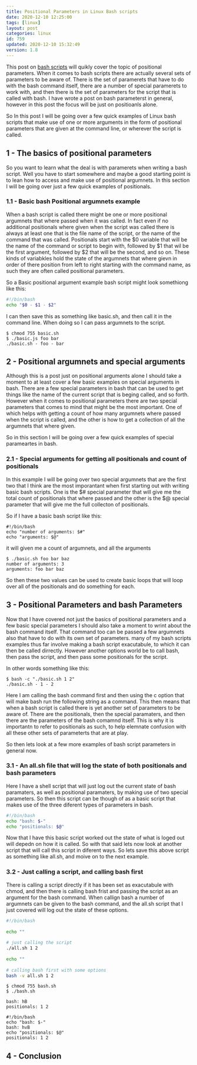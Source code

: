 ```yaml
---
title: Positional Parameters in Linux Bash scripts
date: 2020-12-10 12:25:00
tags: [linux]
layout: post
categories: linux
id: 759
updated: 2020-12-10 15:32:49
version: 1.8
---
```


This post on [bash scripts](/2020/11/27/linux-bash-scripts/) will quikly cover the topic of positional parameters. When it comes to bash scripts there are actually several sets of parameters to be aware of. There is the set of paramerets that have to do with the bash command itself, there are a number of special paramerets to work with, and then there is the set of parameters for the script that is called with bash. I have wrote a post on bash parameterst in general, however in this post the focus will be just on positioanls alone.

So In this post I will be going over a few quick examples of Linux bash scripts that make use of one or more arguments in the form of positional parameters that are given at the command line, or wherever the script is called.

<!-- more -->

## 1 - The basics of positional parameters

So you want to learn what the deal is with paramerets when writing a bash script. Well you have to start somewhere and maybe a good starting point is to lean how to access and make use of positional argumnets. In this section I will be going over just a few quick examples of positionals.

### 1.1 - Basic bash Positional argumnets example

When a bash script is called there might be one or more positional argumnets that where passed when it was called. In fact even if no additional positionals where given when the script was called there is always at least one that is the file name of the script, or the name of the command that was called. Positionals start with the \$0 variable that will be the name of the command or script to begin with, followed by \$1 that wil be the first argument, followed by \$2 that will be the second, and so on. These kinds of variabkles hold the state of the argumnets that where gievn in order of there position from left to right starting with the command name, as such they are often called positional parameters.

So a Basic positional argument example bash script might look somethiong like this:

```bash
#!/bin/bash
echo "$0 - $1 - $2"
```

I can then save this as something like basic.sh, and then call it in the command line. When doing so I can pass argumnets to the script.

```
$ chmod 755 basic.sh
$ ./basic.js foo bar
./basic.sh - foo - bar
```

## 2 - Positional argumnets and special arguments

Although this is a post just on positional arguments alone I should take a moment to at least cover a few basic examples on special arguments in bash. There are a few special parameters in bash that can be used to get things like the name of the current script that is beging called, and so forth. However when it comes to positional parameters there are two special parameters that comes to mind that might be the most important. One of which helps with getting a count of how many argumnets where passed when the script is called, and the other is how to get a collection of all the argumnets that where given.

So in this section I will be going over a few quick examples of special parameartes in bash.

### 2.1 - Special arguments for getting all positionals and count of positionals

In this example I will be going over two special argumnets that are the first two that I think are the most imporantant when first starting out with writing basic bash scripts. One is the \$\# special parameter that will give me the total count of positionals that where passed and the other is the \$\@ special parameter that will give me the full collecton of positionals.


So if I have a basic bash script like this:

```
#!/bin/bash
echo "number of arguments: $#"
echo "arguments: $@"
```

it will given me a count of argumnets, and all the arguments

```
$ ./basic.sh foo bar baz
number of arguments: 3
arguments: foo bar baz
```

So then these two values can be used to create basic loops that will loop over all of the positionals and do something for each.

## 3 - Positional Parameters and bash Parameters

Now that I have covered not just the basics of positional parameters and a few basic special parameters I should also take a moment to wrint about the bash command itself. That command too can be passed a few argumnets also that have to do with its own set of parameters. many of my bash scripts examples thus far involve making a bash script exacutabule, to which it can then be called dirrectly. However another options world be to call bash, then pass the script, and then pass some positionals for the script.

In other words something like this:

```
$ bash -c "./basic.sh 1 2"
./basic.sh - 1 - 2
```

Here I am calling the bash command first and then using the c option that will make bash run the following string as a command. This then means that when a bash script is called there is yet another set of parameters to be aware of. There are the positionals, then the special paramaters, and then there are the parameters of the bash comamnd itself. This is why it is importantn to refer to positionals as such, to help elemnate confusion with all these other sets of parameterts that are at play.

So then lets look at a few more examples of bash script parameters in general now.

### 3.1 - An all.sh file that will log the state of both positionals and bash parameters

Here I have a shell script that will just log out the current state of bash paramaters, as well as positional paramaters, by making use of two special parameters. So then this script can be though of as a basic script that makes use of the three diferent types of parameters in bash.

```bash
#!/bin/bash
echo "bash: $-"
echo "positionals: $@"
```
Now that I have this basic script worked out the state of what is loged out will depedn on how it is called. So with that said lets now look at another script that will call this script in diferent ways. So lets save this above script as something like all.sh, and moive on to the next example.

### 3.2 - Just calling a script, and calling bash first

There is calling a script directly if it has been set as exacutabule with chmod, and then there is calling bash frist and passing the script as an argument for the bash command. When callign bash a number of argumnets can be given to the bash command, and the all.sh script that I just covered will log out the state of these options.

```bash
#!/bin/bash
 
echo ""
 
# just calling the script
./all.sh 1 2
 
echo ""
 
# calling bash first with some options
bash -v all.sh 1 2
```

```
$ chmod 755 bash.sh
$ ./bash.sh

bash: hB
positionals: 1 2

#!/bin/bash
echo "bash: $-"
bash: hvB
echo "positionals: $@"
positionals: 1 2
```

## 4 - Conclusion
